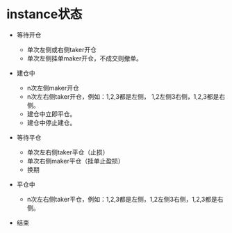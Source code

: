 # instance状态


- 等待开仓
    - 单次左侧或右侧taker开仓
    - 单次左侧挂单maker开仓，不成交则撤单。

- 建仓中
    - n次左侧maker开仓
    - n次左右侧taker开仓，例如：1,2,3都是左侧， 1,2左侧3右侧，1,2,3都是右侧。
    - 建仓中立即平仓。
    - 建仓中停止建仓。

- 等待平仓
    - 单次左右侧taker平仓（止损）
    - 单次右侧maker平仓（挂单止盈损）
    - 换期
    
- 平仓中
    - n次左右侧taker平仓，例如：1,2,3都是左侧，1,2左侧3右侧，1,2,3都是右侧。    

- 结束
